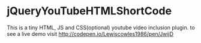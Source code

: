 jQueryYouTubeHTMLShortCode
==========================

This is a tiny HTML, JS and CSS(optional) youtube video inclusion plugin. to see a live demo visit http://codepen.io/Lewiscowles1986/pen/JwijD
